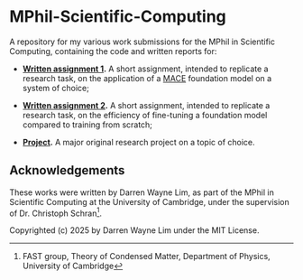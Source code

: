 # MPhil-Scientific-Computing
A repository for my various work submissions for the MPhil in Scientific Computing, containing the code and written reports for:

- **<ins>Written assignment 1</ins>.** A short assignment, intended to replicate a research task, on the application of a [MACE](https://github.com/acesuit/mace) foundation model on a system of choice;

- **<ins>Written assignment 2</ins>.** A short assignment, intended to replicate a research task, on the efficiency of fine-tuning a foundation model compared to training from scratch;

- **<ins>Project</ins>.** A major original research project on a topic of choice.


## Acknowledgements
These works were written by Darren Wayne Lim, as part of the MPhil in Scientific Computing at the University of Cambridge, under the supervision of Dr. Christoph Schran[^1].

Copyrighted (c) 2025 by Darren Wayne Lim under the MIT License.

[^1]: FAST group, Theory of Condensed Matter, Department of Physics, University of Cambridge

